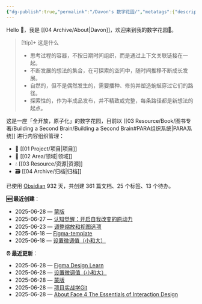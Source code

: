 ```yaml
---
{"dg-publish":true,"permalink":"/Davon's 数字花园/","metatags":{"description":"这里是 🏡Davon的数字花园，是个人不断发展的想法的集合，作为半成品的思考，在可探索的空间中，随时间推移不断播种、修剪、塑造","og:site_name":"DavonOs","og:title":"Davon 的数字花园","og:type":"article","og:url":"https://zuji.eu.org","og:image":"https://wp.technologyreview.com/wp-content/uploads/2020/08/digital-garden_web.jpg","og:image:width":"400","og:image:alt":"articlecover","og:locale":"zh_cn"},"tags":["gardenEntry"],"created":"2023-06-03T20:26:48.504+08:00","updated":"2025-05-08T09:47:53.014+08:00"}
---
```


Hello 👋，我是 [[04 Archive/About\|Davon]]，欢迎来到我的数字花园🌱。

>[!tip]+ 这是什么
>- 思考过程的容器，不按日期时间组织，而是通过上下文关联链接在一起。
>- 不断发展的想法的集合，在可探索的空间中，随时间推移不断成长发展。
>- 自然的，但不是偶然发生的，需要播种、修剪并塑造蜿蜒穿过它们的路径。
>- 探索性的，作为半成品发布，并不精致或完整，每条路径都是新想法的起点。

这是一座「全开放，原子化」的数字花园，目前以 [[03 Resource/Book/图书专著/Building a Second Brain/Building a Second Brain#PARA组织系统\|PARA系统]] 进行内容组织管理：
- 🎯 [[01 Project/项目\|项目]]
- 🔖 [[02 Area/领域\|领域]]
- 💧 [[03 Resource/资源\|资源]]
 - 🗃️ [[04 Archive/归档\|归档]]

<p><span>已使用 <a data-tooltip-position="top" aria-label="https://obsidian.md/" rel="noopener nofollow" class="external-link" href="https://obsidian.md/" target="_blank">Obsidian</a> 932 天，共创建 361 篇文档、25 个标签、13 个待办。 <br></span></p>

**🆕 最近创建**：
<div><ul class="dataview list-view-ul"><li><span>2025-06-28 — <a data-tooltip-position="top" aria-label="02 Area/设计/Figma Design Learn/蒙版.md" data-href="02 Area/设计/Figma Design Learn/蒙版.md" href="02 Area/设计/Figma Design Learn/蒙版.md" class="internal-link" target="_blank" rel="noopener nofollow">蒙版</a></span></li><li><span>2025-06-27 — <a data-tooltip-position="top" aria-label="03 Resource/Book/图书专著/认知觉醒：开启自我改变的原动力.md" data-href="03 Resource/Book/图书专著/认知觉醒：开启自我改变的原动力.md" href="03 Resource/Book/图书专著/认知觉醒：开启自我改变的原动力.md" class="internal-link" target="_blank" rel="noopener nofollow">认知觉醒：开启自我改变的原动力</a></span></li><li><span>2025-06-23 — <a data-tooltip-position="top" aria-label="02 Area/设计/Figma Design Learn/调整缩放和视图选项.md" data-href="02 Area/设计/Figma Design Learn/调整缩放和视图选项.md" href="02 Area/设计/Figma Design Learn/调整缩放和视图选项.md" class="internal-link" target="_blank" rel="noopener nofollow">调整缩放和视图选项</a></span></li><li><span>2025-06-18 — <a data-tooltip-position="top" aria-label="02 Area/设计/Figma Design Learn/Figma-template.md" data-href="02 Area/设计/Figma Design Learn/Figma-template.md" href="02 Area/设计/Figma Design Learn/Figma-template.md" class="internal-link" target="_blank" rel="noopener nofollow">Figma-template</a></span></li><li><span>2025-06-18 — <a data-tooltip-position="top" aria-label="02 Area/设计/Figma Design Learn/设置微调值（小和大）.md" data-href="02 Area/设计/Figma Design Learn/设置微调值（小和大）.md" href="02 Area/设计/Figma Design Learn/设置微调值（小和大）.md" class="internal-link" target="_blank" rel="noopener nofollow">设置微调值（小和大）</a></span></li></ul></div>

**⏰ 最近更新**：
<div><ul class="dataview list-view-ul"><li><span>2025-06-28 — <a data-tooltip-position="top" aria-label="02 Area/设计/Figma Design Learn/Figma Design Learn.md" data-href="02 Area/设计/Figma Design Learn/Figma Design Learn.md" href="02 Area/设计/Figma Design Learn/Figma Design Learn.md" class="internal-link" target="_blank" rel="noopener nofollow">Figma Design Learn</a></span></li><li><span>2025-06-28 — <a data-tooltip-position="top" aria-label="02 Area/设计/Figma Design Learn/设置微调值（小和大）.md" data-href="02 Area/设计/Figma Design Learn/设置微调值（小和大）.md" href="02 Area/设计/Figma Design Learn/设置微调值（小和大）.md" class="internal-link" target="_blank" rel="noopener nofollow">设置微调值（小和大）</a></span></li><li><span>2025-06-28 — <a data-tooltip-position="top" aria-label="02 Area/设计/Figma Design Learn/蒙版.md" data-href="02 Area/设计/Figma Design Learn/蒙版.md" href="02 Area/设计/Figma Design Learn/蒙版.md" class="internal-link" target="_blank" rel="noopener nofollow">蒙版</a></span></li><li><span>2025-06-28 — <a data-tooltip-position="top" aria-label="02 Area/项目实战学Git.md" data-href="02 Area/项目实战学Git.md" href="02 Area/项目实战学Git.md" class="internal-link" target="_blank" rel="noopener nofollow">项目实战学Git</a></span></li><li><span>2025-06-28 — <a data-tooltip-position="top" aria-label="03 Resource/Book/图书专著/About Face 4 The Essentials of Interaction Design.md" data-href="03 Resource/Book/图书专著/About Face 4 The Essentials of Interaction Design.md" href="03 Resource/Book/图书专著/About Face 4 The Essentials of Interaction Design.md" class="internal-link" target="_blank" rel="noopener nofollow">About Face 4 The Essentials of Interaction Design</a></span></li></ul></div>